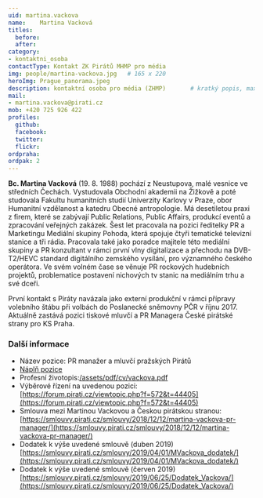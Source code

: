 ```yaml
---
uid: martina.vackova
name:    Martina Vacková
titles:
  before: 
  after:
category:                
- kontaktni_osoba
contactType: Kontakt ZK Pirátů MHMP pro média
img: people/martina-vackova.jpg   # 165 x 220
heroImg: Prague_panorama.jpeg
description: kontaktní osoba pro média (ZHMP)   	# kratký popis, max 160 znaků
mail:
- martina.vackova@pirati.cz
mob: +420 725 926 422
profiles:
  github:       
  facebook:    
  twitter: 		  
  flickr:		  
ordpraha: 
ordpak: 2
---
```


**Bc. Martina Vacková** (19. 8. 1988) pochází z Neustupova, malé vesnice ve středních Čechách. Vystudovala Obchodní akademii na Žižkově a poté studovala Fakultu humanitních studií Univerzity Karlovy v Praze, obor Humanitní vzdělanost a katedru Obecné antropologie. Má desetiletou praxi z firem, které se zabývají Public Relations, Public Affairs, produkcí eventů a zpracování veřejných zakázek. Šest let pracovala na pozici ředitelky PR a Marketingu Mediální skupiny Pohoda, která spojuje čtyři tematické televizní stanice a tři rádia. Pracovala také jako poradce majitele této mediální skupiny a PR konzultant v rámci první vlny digitalizace a přechodu na DVB-T2/HEVC standard digitálního zemského vysílání, pro významného českého operátora. Ve svém volném čase se věnuje PR rockových hudebních projektů, problematice postavení nichových tv stanic na mediálním trhu a své dceři.

První kontakt s Piráty navázala jako externí produkční v rámci přípravy volebního štábu při volbách do Poslanecké sněmovny PČR v říjnu 2017. Aktuálně zastává pozici tiskové mluvčí a PR Managera České pirátské strany pro KS Praha.

### Další informace

* Název pozice: PR manažer a mluvčí pražských Pirátů
* [Náplň pozice](/assets/pdf/napln-prace/vackova.pdf)
* Profesní životopis:[/assets/pdf/cv/vackova.pdf](/assets/pdf/cv/vackova.pdf)
* Výběrové řízení na uvedenou pozici: [https://forum.pirati.cz/viewtopic.php?f=572&t=44405](https://forum.pirati.cz/viewtopic.php?f=572&t=44405)
* Smlouva mezi Martinou Vackovou a Českou pirátskou stranou: [https://smlouvy.pirati.cz/smlouvy/2018/12/12/martina-vackova-pr-manager/](https://smlouvy.pirati.cz/smlouvy/2018/12/12/martina-vackova-pr-manager/)
* Dodatek k výše uvedené smlouvě (duben 2019) [https://smlouvy.pirati.cz/smlouvy/2019/04/01/MVackova_dodatek/](https://smlouvy.pirati.cz/smlouvy/2019/04/01/MVackova_dodatek/)
* Dodatek k výše uvedené smlouvě (červen 2019) [https://smlouvy.pirati.cz/smlouvy/2019/06/25/Dodatek_Vackova/](https://smlouvy.pirati.cz/smlouvy/2019/06/25/Dodatek_Vackova/)
